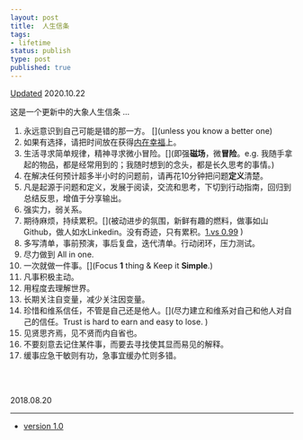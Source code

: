 ```yaml
--- 
layout: post
title:  人生信条
tags: 
- lifetime
status: publish
type: post
published: true
---
```


[Updated](https://github.githistory.xyz/willwang-x/willwang-x.github.io/blob/master/_posts/blogs/2018-10-20-tenet.md) 2020.10.22

这是一个更新中的大象人生信条 ...

1. 永远意识到自己可能是错的那一方。 [](unless you know a better one)
2. 如果有选择，请把时间放在获得[内在幸福](https://twitter.com/naval/status/1053206878157627392?lang=en)上。
3. 生活寻求简单规律，精神寻求微小冒险。[](即强**磁场**，微**冒险**。e.g. 我随手拿起的物品，都是经常用到的；我随时想到的念头，都是长久思考的事情。)
4. 在解决任何预计超多半小时的问题前，请再花10分钟把问题**定义**清楚。
1. 凡是起源于问题和定义，发展于阅读，交流和思考，下切到行动指南，回归到总结反思，增值于分享输出。
1. 强实力，弱关系。[](做事如山，做人如水。)
2. 期待麻烦，持续累积。[](被动进步的氛围，新鲜有趣的燃料，做事如山Github，做人如水Linkedin。没有奇迹，只有累积。[1.vs 0.99](https://i.imgur.com/Kb6UQ5A.jpg) )<span style="color:white;">!</span> 
1. 多写清单，事前预演，事后复盘，迭代清单。行动闭环，压力测试。[](因为大型系统不是设计出来的，而是演化出来的。)
1. 尽力做到 All in one.
1. 一次就做一件事。[](Focus **1** thing & Keep it **Simple**.)
1. 凡事积极主动。[](因为人生许多事情，没有暂定键，是逆水行舟，不进则退。)
1. 用程度去理解世界。[](因为人生许多问题，不是是非题，而是程度题。所以，进一寸便有一寸的欢喜。)
1. 长期关注自变量，减少关注因变量。[](就像X改变Y。所谓欲速则不达，厚积而薄发。)
1. 珍惜和维系信任，不管是自己还是他人。[](尽力建立和维系对自己和他人对自己的信任。Trust is hard to earn and easy to lose. )
2. 见贤思齐焉，见不贤而内自省也。
1. 不要刻意去记住某件事，而要去寻找使其显而易见的解释。 []([理查德·费曼](https://medium.com/taking-note/learning-from-the-feynman-technique-5373014ad))
1. 缓事应急干敏则有功，急事宜缓办忙则多错。 [](李叔同)



<br>
<br>
          
2018.08.20  


--- 

* [version 1.0](https://github.githistory.xyz/willwang-x/willwang-x.github.io/blob/master/_posts/2018-10-20-tenet.md)
 